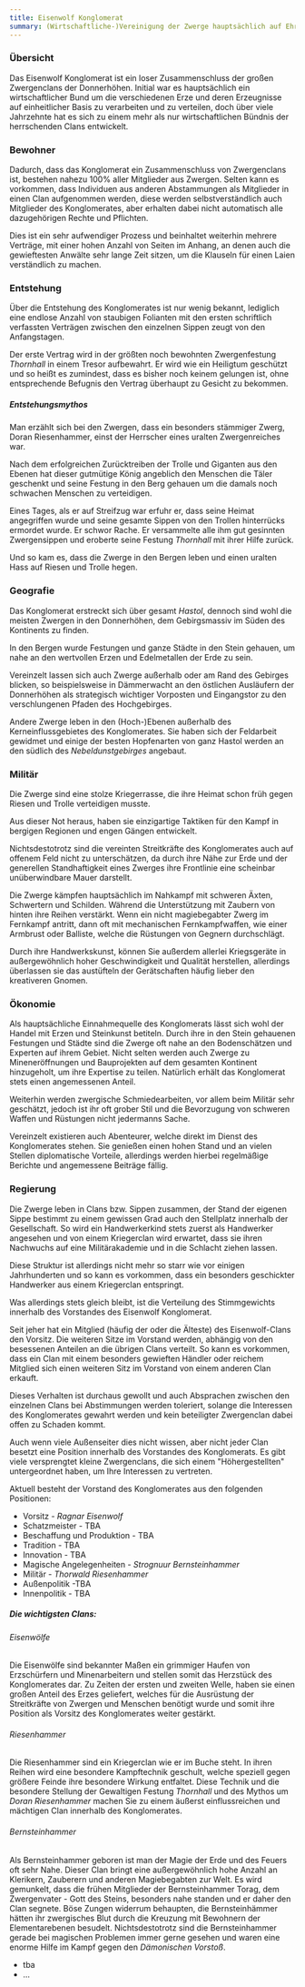 ```yaml
---
title: Eisenwolf Konglomerat
summary: (Wirtschaftliche-)Vereinigung der Zwerge hauptsächlich auf Ehre und Familie basierend
---
```


### Übersicht

Das Eisenwolf Konglomerat ist ein loser Zusammenschluss der großen Zwergenclans der Donnerhöhen. Initial war es hauptsächlich ein wirtschaftlicher Bund um die verschiedenen Erze und deren Erzeugnisse auf einheitlicher Basis zu verarbeiten und zu verteilen, doch über viele Jahrzehnte hat es sich zu einem mehr als nur wirtschaftlichen Bündnis der herrschenden Clans entwickelt.

### Bewohner

Dadurch, dass das Konglomerat ein Zusammenschluss von Zwergenclans ist, bestehen nahezu 100% aller Mitglieder aus Zwergen. Selten kann es vorkommen, dass Individuen aus anderen Abstammungen als Mitglieder in einen Clan aufgenommen werden, diese werden selbstverständlich auch Mitglieder des Konglomerates, aber erhalten dabei nicht automatisch alle dazugehörigen Rechte und Pflichten.

Dies ist ein sehr aufwendiger Prozess und beinhaltet weiterhin mehrere Verträge, mit einer hohen Anzahl von Seiten im Anhang, an denen auch die gewieftesten Anwälte sehr lange Zeit sitzen, um die Klauseln für einen Laien verständlich zu machen. 

### Entstehung

Über die Entstehung des Konglomerates ist nur wenig bekannt, lediglich eine endlose Anzahl von staubigen Folianten mit den ersten schriftlich verfassten Verträgen zwischen den einzelnen Sippen zeugt von den Anfangstagen. 

Der erste Vertrag wird in der größten noch bewohnten Zwergenfestung *Thornhall* in einem Tresor aufbewahrt. Er wird wie ein Heiligtum geschützt und so heißt es zumindest, dass es bisher noch keinem gelungen ist, ohne entsprechende Befugnis den Vertrag überhaupt zu Gesicht zu bekommen.

##### Entstehungsmythos

Man erzählt sich bei den Zwergen, dass ein besonders stämmiger Zwerg, Doran Riesenhammer, einst der Herrscher eines uralten Zwergenreiches war. 

Nach dem erfolgreichen Zurücktreiben der Trolle und Giganten aus den Ebenen hat dieser gutmütige König angeblich den Menschen die Täler geschenkt und seine Festung in den Berg gehauen um die damals noch schwachen Menschen zu verteidigen. 

Eines Tages, als er auf Streifzug war erfuhr er, dass seine Heimat angegriffen wurde und seine gesamte Sippen von den Trollen hinterrücks ermordet wurde. Er schwor Rache.  Er versammelte alle ihm gut gesinnten Zwergensippen und eroberte seine Festung *Thornhall* mit ihrer Hilfe zurück.

Und so kam es, dass die Zwerge in den Bergen leben und einen uralten Hass auf Riesen und Trolle hegen.

### Geografie

Das Konglomerat erstreckt sich über gesamt *Hastol*, dennoch sind wohl die meisten Zwergen in den Donnerhöhen, dem Gebirgsmassiv im Süden des Kontinents zu finden.

In den Bergen wurde Festungen und ganze Städte in den Stein gehauen, um nahe an den wertvollen Erzen und Edelmetallen der Erde zu sein.

Vereinzelt lassen sich auch Zwerge außerhalb oder am Rand des Gebirges blicken, so beispielsweise in Dämmerwacht an den östlichen Ausläufern der Donnerhöhen als strategisch wichtiger Vorposten und Eingangstor zu den verschlungenen Pfaden des Hochgebirges.

Andere Zwerge leben in den (Hoch-)Ebenen außerhalb des Kerneinflussgebietes des Konglomerates. Sie haben sich der Feldarbeit gewidmet und einige der besten Hopfenarten von ganz Hastol werden an den südlich des *Nebeldunstgebirges* angebaut.

### Militär

Die Zwerge sind eine stolze Kriegerrasse, die ihre Heimat schon früh gegen Riesen und Trolle verteidigen musste. 

Aus dieser Not heraus, haben sie einzigartige Taktiken für den Kampf in bergigen Regionen und engen Gängen entwickelt.

Nichtsdestotrotz sind die vereinten Streitkräfte des Konglomerates auch auf offenem Feld nicht zu unterschätzen, da durch ihre Nähe zur Erde und der generellen Standhaftigkeit eines Zwerges ihre Frontlinie eine scheinbar unüberwindbare Mauer darstellt.

Die Zwerge kämpfen hauptsächlich im Nahkampf mit schweren Äxten, Schwertern und Schilden. Während die Unterstützung mit Zaubern von hinten ihre Reihen verstärkt. Wenn ein nicht magiebegabter Zwerg im Fernkampf antritt, dann oft mit mechanischen Fernkampfwaffen, wie einer Armbrust oder Balliste, welche die Rüstungen von Gegnern durchschlägt. 

Durch ihre Handwerkskunst, können Sie außerdem allerlei Kriegsgeräte in außergewöhnlich hoher Geschwindigkeit und Qualität herstellen, allerdings überlassen sie das austüfteln der Gerätschaften häufig lieber den kreativeren Gnomen.

### Ökonomie

Als hauptsächliche Einnahmequelle des Konglomerats lässt sich wohl der Handel mit Erzen und Steinkunst betiteln. Durch ihre in den Stein gehauenen Festungen und Städte sind die Zwerge oft nahe an den Bodenschätzen und Experten auf ihrem Gebiet. Nicht selten werden auch Zwerge zu Mineneröffnungen und Bauprojekten auf dem gesamten Kontinent hinzugeholt, um ihre Expertise zu teilen. Natürlich erhält das Konglomerat stets einen angemessenen Anteil.

Weiterhin werden zwergische Schmiedearbeiten, vor allem beim Militär sehr geschätzt, jedoch ist ihr oft grober Stil und die Bevorzugung von schweren Waffen und Rüstungen nicht jedermanns Sache.

Vereinzelt existieren auch Abenteurer, welche direkt im Dienst des Konglomerates stehen. Sie genießen einen hohen Stand und an vielen Stellen diplomatische Vorteile, allerdings werden hierbei regelmäßige Berichte und angemessene Beiträge fällig.

### Regierung

Die Zwerge leben in Clans bzw. Sippen zusammen, der Stand der eigenen Sippe bestimmt zu einem gewissen Grad auch den Stellplatz innerhalb der Gesellschaft. So wird ein Handwerkerkind stets zuerst als Handwerker angesehen und von einem Kriegerclan wird erwartet, dass sie ihren Nachwuchs auf eine Militärakademie und in die Schlacht ziehen lassen.

Diese Struktur ist allerdings nicht mehr so starr wie vor einigen Jahrhunderten und so kann es vorkommen, dass ein besonders geschickter Handwerker aus einem Kriegerclan entspringt.

Was allerdings stets gleich bleibt, ist die Verteilung des Stimmgewichts innerhalb des Vorstandes des Eisenwolf Konglomerat. 

Seit jeher hat ein Mitglied (häufig der oder die Älteste) des Eisenwolf-Clans den Vorsitz. Die weiteren Sitze im Vorstand werden, abhängig von den besessenen Anteilen an die übrigen Clans verteilt. So kann es vorkommen, dass ein Clan mit einem besonders gewieften Händler oder reichem Mitglied sich einen weiteren Sitz im Vorstand von einem anderen Clan erkauft.

Dieses Verhalten ist durchaus gewollt und auch Absprachen zwischen den einzelnen Clans bei Abstimmungen werden toleriert, solange die Interessen des Konglomerates gewahrt werden und kein beteiligter Zwergenclan dabei offen zu Schaden kommt.

Auch wenn viele Außenseiter dies nicht wissen, aber nicht jeder Clan besetzt eine Position innerhalb des Vorstandes des Konglomerats. Es gibt viele versprengtet kleine Zwergenclans, die sich einem "Höhergestellten" untergeordnet haben, um Ihre Interessen zu vertreten.

Aktuell besteht der Vorstand des Konglomerates aus den folgenden Positionen:

- Vorsitz - *Ragnar Eisenwolf*
- Schatzmeister - TBA
- Beschaffung und Produktion - TBA
- Tradition - TBA
- Innovation - TBA
- Magische Angelegenheiten - *Strognuur Bernsteinhammer*
- Militär - *Thorwald Riesenhammer*
- Außenpolitik -TBA
- Innenpolitik - TBA

##### Die wichtigsten Clans:
###### Eisenwölfe
Die Eisenwölfe sind bekannter Maßen ein grimmiger Haufen von Erzschürfern und Minenarbeitern und stellen somit das Herzstück des Konglomerates dar. Zu Zeiten der ersten und zweiten Welle, haben sie einen großen Anteil des Erzes geliefert, welches für die Ausrüstung der Streitkräfte von Zwergen und Menschen benötigt wurde und somit ihre Position als Vorsitz des Konglomerates weiter gestärkt.

###### Riesenhammer
Die Riesenhammer sind ein Kriegerclan wie er im Buche steht. In ihren Reihen wird eine besondere Kampftechnik geschult, welche speziell gegen größere Feinde ihre besondere Wirkung entfaltet. Diese Technik und die besondere Stellung der Gewaltigen Festung *Thornhall* und des Mythos um *Doran Riesenhammer* machen Sie zu einem äußerst einflussreichen und mächtigen Clan innerhalb des Konglomerates.

###### Bernsteinhammer
Als Bernsteinhammer geboren ist man der Magie der Erde und des Feuers oft sehr Nahe. Dieser Clan bringt eine außergewöhnlich hohe Anzahl an Klerikern, Zauberern und anderen Magiebegabten zur Welt. Es wird gemunkelt, dass die frühen Mitglieder der Bernsteinhammer Torag, dem Zwergenvater - Gott des Steins, besonders nahe standen und er daher den Clan segnete. Böse Zungen widerrum behaupten, die Bernsteinhämmer hätten ihr zwergisches Blut durch die Kreuzung mit Bewohnern der Elementarebenen besudelt. Nichtsdestotrotz sind die Bernsteinhammer gerade bei magischen Problemen immer gerne gesehen und waren eine enorme Hilfe im Kampf gegen den *Dämonischen Vorstoß*.

- tba
- ...